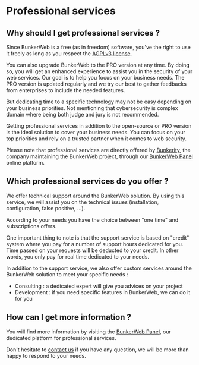 # Professional services

## Why should I get professional services ?

Since BunkerWeb is a free (as in freedom) software, you've the right to use it freely as long as you respect the [AGPLv3 license](https://www.gnu.org/licenses/agpl-3.0.en.html).

You can also upgrade BunkerWeb to the PRO version at any time. By doing so, you will get an enhanced experience to assist you in the security of your web services. Our goal is to help you focus on your business needs. The PRO version is updated regularly and we try our best to gather feedbacks from enterprises to include the needed features.

But dedicating time to a specific technology may not be easy depending on your business priorities. Not mentioning that cybersecurity is complex domain where being both judge and jury is not recommended.

Getting professional services in addition to the open-source or PRO version is the ideal solution to cover your business needs. You can focus on your top priorities and rely on a trusted partner when it comes to web security.

Please note that professional services are directly offered by [Bunkerity](https://www.bunkerity.com/?utm_campaign=self&utm_source=doc), the company maintaining the BunkerWeb project, through our [BunkerWeb Panel](https://panel.bunkerweb.io/?utm_campaign=self&utm_source=doc) online platform.

## Which professional services do you offer ?

We offer technical support around the BunkerWeb solution. By using this service, we will assist you on the technical issues (installation, configuration, false positive, ...).

According to your needs you have the choice between "one time" and subscriptions offers.

One important thing to note is that the support service is based on "credit" system where you pay for a number of support hours dedicated for you. Time passed on your requests will be deducted to your credit. In other words, you only pay for real time dedicated to your needs.

In addition to the support service, we also offer custom services around the BunkerWeb solution to meet your specific needs :

- Consulting : a dedicated expert will give you advices on your project
- Development : if you need specific features in BunkerWeb, we can do it for you

## How can I get more information ?

You will find more information by visiting the [BunkerWeb Panel](https://panel.bunkerweb.io/?utm_campaign=self&utm_source=doc), our dedicated platform for professional services.

Don't hesitate to [contact us](https://panel.bunkerweb.io/contact.php?utm_campaign=self&utm_source=doc) if you have any question, we will be more than happy to respond to your needs.
